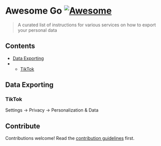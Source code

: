 # Awesome Go [![Awesome](https://awesome.re/badge.svg)](https://awesome.re)

> A curated list of instructions for various services on how to export your personal data


## Contents

- [Data Exporting](#data-exporting)
- - [TikTok](#tiktok)


## Data Exporting

### TikTok

Settings -> Privacy -> Personalization & Data


## Contribute

Contributions welcome! Read the [contribution guidelines](contributing.md) first.
